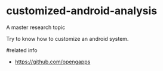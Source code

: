 # customized-android-analysis
A master research topic

Try to know how to customize an android system. 

#related info
 - https://github.com/opengapps
